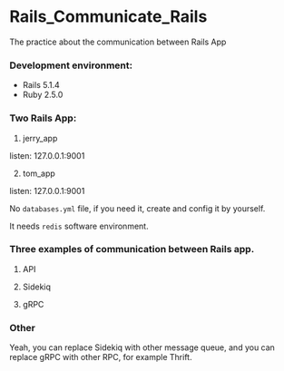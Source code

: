 # Rails_Communicate_Rails

The practice about the communication between Rails App

### Development environment:

+ Rails 5.1.4
+ Ruby 2.5.0

### Two Rails App:

1. jerry_app

listen: 127.0.0.1:9001

2. tom_app

listen: 127.0.0.1:9001

No `databases.yml` file, if you need it, create and config it by yourself.

It needs `redis` software environment.

### Three examples of communication between Rails app.

1. API

2. Sidekiq

3. gRPC

### Other

Yeah, you can replace Sidekiq with other message queue, and you can replace gRPC with other RPC, for example Thrift.



